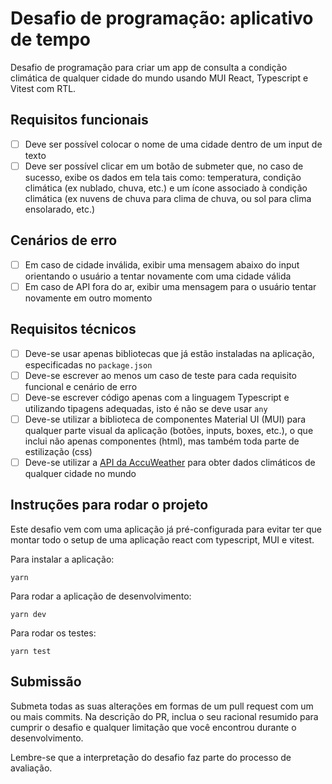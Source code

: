 # Desafio de programação: aplicativo de tempo
Desafio de programação para criar um app de consulta a condição climática de qualquer cidade do mundo usando MUI React, Typescript e Vitest com RTL.

## Requisitos funcionais
- [ ] Deve ser possível colocar o nome de uma cidade dentro de um input de texto
- [ ] Deve ser possível clicar em um botão de submeter que, no caso de sucesso, exibe os dados em tela tais como: temperatura, condição climática (ex nublado, chuva, etc.) e um ícone associado à condição climática (ex nuvens de chuva para clima de chuva, ou sol para clima ensolarado, etc.)

## Cenários de erro
- [ ] Em caso de cidade inválida, exibir uma mensagem abaixo do input orientando o usuário a tentar novamente com uma cidade válida
- [ ] Em caso de API fora do ar, exibir uma mensagem para o usuário tentar novamente em outro momento

## Requisitos técnicos
- [ ] Deve-se usar apenas bibliotecas que já estão instaladas na aplicação, especificadas no `package.json`
- [ ] Deve-se escrever ao menos um caso de teste para cada requisito funcional e cenário de erro
- [ ] Deve-se escrever código apenas com a linguagem Typescript e utilizando tipagens adequadas, isto é não se deve usar `any`
- [ ] Deve-se utilizar a biblioteca de componentes Material UI (MUI) para qualquer parte visual da aplicação (botões, inputs, boxes, etc.), o que inclui não apenas componentes (html), mas também toda parte de estilização (css)
- [ ] Deve-se utilizar a [API da AccuWeather](https://developer.accuweather.com/) para obter dados climáticos de qualquer cidade no mundo

## Instruções para rodar o projeto
Este desafio vem com uma aplicação já pré-configurada para evitar ter que montar todo o setup de uma aplicação react com typescript, MUI e vitest.

Para instalar a aplicação:
```
yarn
```

Para rodar a aplicação de desenvolvimento:
```
yarn dev
```

Para rodar os testes:
```
yarn test
```

## Submissão
Submeta todas as suas alterações em formas de um pull request com um ou mais commits. Na descrição do PR, inclua o seu racional resumido para cumprir o desafio e qualquer limitação que você encontrou durante o desenvolvimento.

Lembre-se que a interpretação do desafio faz parte do processo de avaliação.
